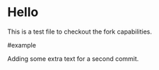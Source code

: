 Hello
=====

This is a test file to checkout the fork capabilities.

#example

Adding some extra text for a second commit.
